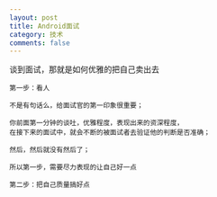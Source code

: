 ```yaml
---
layout: post
title: Android面试
category: 技术
comments: false
---
```



谈到面试，那就是如何优雅的把自己卖出去

```
第一步：看人
 
不是有句话么，给面试官的第一印象很重要；

你前面第一分钟的谈吐，优雅程度，表现出来的资深程度，
在接下来的面试中，就会不断的被面试者去验证他的判断是否准确；

然后，然后就没有然后了；

所以第一步，需要尽力表现的让自己好一点
```

```
第二步：把自己质量搞好点



```



